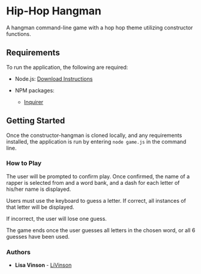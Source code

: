 # Hip-Hop Hangman

A hangman command-line game with a hop hop theme utilizing constructor functions.

## Requirements
To run the application, the following are required:

* Node.js: [Download Instructions](https://nodejs.org/en/download/)

* NPM packages: 
   
    * [Inquirer](https://www.npmjs.com/package/inquirer)

## Getting Started

Once the constructor-hangman is cloned locally, and any requirements installed, the application is run by entering `node game.js` in the command line.

### How to Play

The user will be prompted to confirm play. Once confirmed, the name of a rapper is selected from and a word bank, and a dash for each letter of his/her name is displayed.

Users must use the keyboard to guess a letter. If correct, all instances of that letter will be displayed.

If incorrect, the user will lose one guess.

The game ends once the user guesses all letters in the chosen word, or all 6 guesses have been used.

### Authors

* **Lisa Vinson** - [LiVinson](https://github.com/LiVinson)


